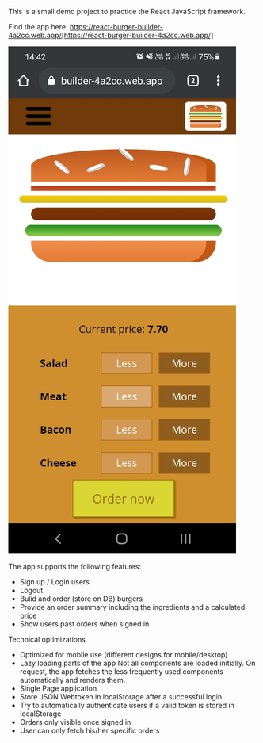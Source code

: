 This is a small demo project to practice the React JavaScript framework.

Find the app here: https://react-burger-builder-4a2cc.web.app/[https://react-burger-builder-4a2cc.web.app/]

![App preview](https://github.com/RapTho/ReactDemoBurgerApp/blob/main/readme_Image.jpg)

The app supports the following features:
- Sign up / Login users
- Logout
- Bulid and order (store on DB) burgers
- Provide an order summary including the ingredients and a calculated price
- Show users past orders when signed in

Technical optimizations
- Optimized for mobile use (different designs for mobile/desktop)
- Lazy loading parts of the app
  Not all components are loaded initially. On request, the app fetches the less frequently used components automatically and renders them.
- Single Page application
- Store JSON Webtoken in localStorage after a successful login
- Try to automatically authenticate users if a valid token is stored in localStorage
- Orders only visible once signed in
- User can only fetch his/her specific orders
